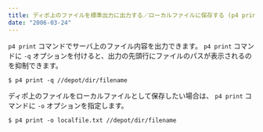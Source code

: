 ```yaml
---
title: ディポ上のファイルを標準出力に出力する／ローカルファイルに保存する (p4 print)
date: "2006-03-24"
---
```


`p4 print` コマンドでサーバ上のファイル内容を出力できます。
`p4 print` コマンドに `-q` オプションを付けると、出力の先頭行にファイルのパスが表示されるのを抑制できます。

```
$ p4 print -q //depot/dir/filename
```

ディポ上のファイルをローカルファイルとして保存したい場合は、
`p4 print` コマンドに `-o` オプションを指定します。

```
$ p4 print -o localfile.txt //depot/dir/filename
```

